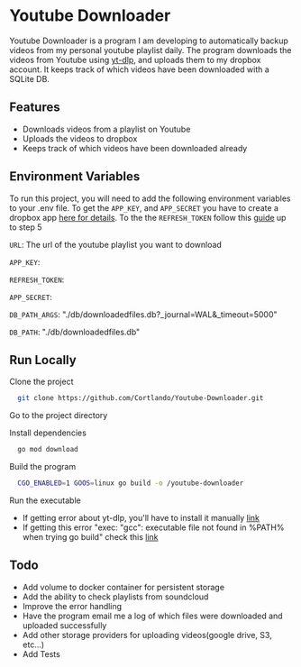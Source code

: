 # Youtube Downloader

Youtube Downloader is a program I am developing to automatically backup videos from my personal youtube playlist daily. The program downloads the videos from Youtube using [yt-dlp](https://github.com/yt-dlp/yt-dlp), and uploads them to my dropbox account. It keeps track of which videos have been downloaded with a SQLite DB. 


## Features

- Downloads videos from a playlist on Youtube
- Uploads the videos to dropbox
- Keeps track of which videos have been downloaded already



## Environment Variables

To run this project, you will need to add the following environment variables to your .env file. To get the `APP_KEY`, and `APP_SECRET` you have to create a dropbox app [here for details](https://www.dropbox.com/developers/reference/getting-started#app%20console). To the the `REFRESH_TOKEN` follow this [guide](https://www.dropboxforum.com/t5/Dropbox-API-Support-Feedback/Get-refresh-token-from-access-token/td-p/596739) up to step 5

`URL`: The url of the youtube playlist you want to download

`APP_KEY`: 

`REFRESH_TOKEN`:

`APP_SECRET`:

`DB_PATH_ARGS`: "./db/downloadedfiles.db?_journal=WAL&_timeout=5000"

`DB_PATH`: "./db/downloadedfiles.db"
## Run Locally

Clone the project

```bash
  git clone https://github.com/Cortlando/Youtube-Downloader.git
```

Go to the project directory

Install dependencies

```bash
  go mod download
```

Build the program

```bash
  CGO_ENABLED=1 GOOS=linux go build -o /youtube-downloader
```

Run the executable 

- If getting error about yt-dlp, you'll have to install it manually [link](https://github.com/yt-dlp/yt-dlp)
- If getting this error "exec: "gcc": executable file not found in %PATH% when trying go build" check this [link](https://stackoverflow.com/questions/43580131/exec-gcc-executable-file-not-found-in-path-when-trying-go-build)
## Todo
- Add volume to docker container for persistent storage
- Add the ability to check playlists from soundcloud
- Improve the error handling
- Have the program email me a log of which files were downloaded and uploaded successfully
- Add other storage providers for uploading videos(google drive, S3, etc...)
- Add Tests
